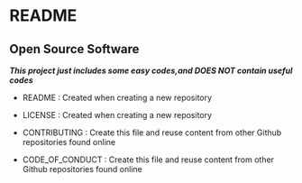 # README

## Open Source Software

***This project just includes some easy codes,and DOES NOT contain useful codes***

- README : Created when creating a new repository

- LICENSE : Created when creating a new repository

- CONTRIBUTING : Create this file and reuse content from other Github repositories found online

- CODE_OF_CONDUCT : Create this file and reuse content from other Github repositories found online
